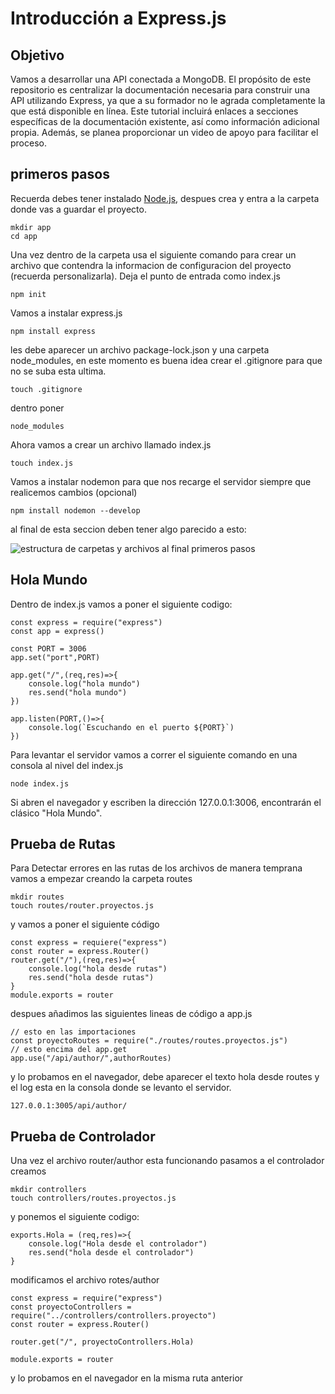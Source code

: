 # Introducción a Express.js

## Objetivo

Vamos a desarrollar una API conectada a MongoDB. El propósito de este repositorio es centralizar la documentación necesaria para construir una API utilizando Express, ya que a su formador no le agrada completamente la que está disponible en línea. Este tutorial incluirá enlaces a secciones específicas de la documentación existente, así como información adicional propia. Además, se planea proporcionar un video de apoyo para facilitar el proceso.

## primeros pasos

Recuerda debes tener instalado [Node.js](https://nodejs.org/en/download), despues crea y entra a la carpeta donde vas a guardar el proyecto.

```
mkdir app
cd app
```

Una vez dentro de la carpeta usa el siguiente comando para crear un archivo que contendra la informacion de configuracion del proyecto (recuerda personalizarla). Deja el punto de entrada como index.js

```
npm init
```

Vamos a instalar express.js

```
npm install express
```

les debe aparecer un archivo package-lock.json y una carpeta node_modules, en este momento es buena idea crear el .gitignore para que no se suba esta ultima.

```
touch .gitignore
```

dentro poner

```
node_modules
```

Ahora vamos a crear un archivo llamado index.js

```
touch index.js
```

Vamos a instalar nodemon para que nos recarge el servidor siempre que realicemos cambios (opcional)

```
npm install nodemon --develop
```

al final de esta seccion deben tener algo parecido a esto:

<img src="img/primeros_pasos.png" alt="estructura de carpetas y archivos al final primeros pasos">

## Hola Mundo

Dentro de index.js vamos a poner el siguiente codigo:

```
const express = require("express")
const app = express()

const PORT = 3006
app.set("port",PORT)

app.get("/",(req,res)=>{
    console.log("hola mundo")
    res.send("hola mundo")
})

app.listen(PORT,()=>{
    console.log(`Escuchando en el puerto ${PORT}`)
})

```

Para levantar el servidor vamos a correr el siguiente comando en una consola al nivel del index.js

```
node index.js
```

Si abren el navegador y escriben la dirección 127.0.0.1:3006, encontrarán el clásico "Hola Mundo".

## Prueba de Rutas

Para Detectar errores en las rutas de los archivos de manera temprana vamos a empezar creando la carpeta routes

```
mkdir routes
touch routes/router.proyectos.js
```

y vamos a poner el siguiente código

```
const express = requiere("express")
const router = express.Router()
router.get("/"),(req,res)=>{
    console.log("hola desde rutas")
    res.send("hola desde rutas")
}
module.exports = router
```

despues añadimos las siguientes lineas de código a app.js

```
// esto en las importaciones
const proyectoRoutes = require("./routes/routes.proyectos.js")
// esto encima del app.get
app.use("/api/author/",authorRoutes)
```

y lo probamos en el navegador, debe aparecer el texto hola desde routes y el log esta en la consola donde se levanto el servidor.

```
127.0.0.1:3005/api/author/
```

## Prueba de Controlador

Una vez el archivo router/author esta funcionando pasamos a el controlador creamos

```
mkdir controllers
touch controllers/routes.proyectos.js
```

y ponemos el siguiente codigo:

```
exports.Hola = (req,res)=>{
    console.log("Hola desde el controlador")
    res.send("hola desde el controlador")
}
```

modificamos el archivo rotes/author

```
const express = require("express")
const proyectoControllers = require("../controllers/controllers.proyecto")
const router = express.Router()

router.get("/", proyectoControllers.Hola)

module.exports = router

```

y lo probamos en el navegador en la misma ruta anterior
